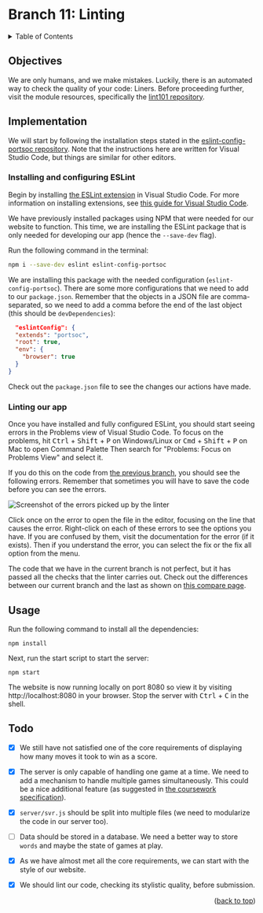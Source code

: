 <div id="top"></div>

<!-- BRANCH TITLE -->

# Branch 11: Linting

<!-- TABLE OF CONTENTS -->
<details>
  <summary>Table of Contents</summary>
  <ol>
    <li><a href="#objectives">Objectives</a></li>
    <li><a href="#implementation">Implementation</a>
    <li><a href="#usage">Usage</a></li>
    <li><a href="#todo">Todo</a></li>
  </ol>
</details>

## Objectives

We are only humans, and we make mistakes.
Luckily, there is an automated way to check the quality of your code: Liners.
Before proceeding further, visit the module resources, specifically the [lint101 repository](https://github.com/portsoc/lint101).

## Implementation

We will start by following the installation steps stated in the [eslint-config-portsoc repository](https://github.com/portsoc/eslint-config-portsoc).
Note that the instructions here are written for Visual Studio Code, but things are similar for other editors.

### Installing and configuring ESLint

Begin by installing [the ESLint extension](https://marketplace.visualstudio.com/items?itemName=dbaeumer.vscode-eslint) in Visual Studio Code.
For more information on installing extensions, see [this guide for Visual Studio Code](https://code.visualstudio.com/docs/editor/extension-marketplace#_install-an-extension).

We have previously installed packages using NPM that were needed for our website to function.
This time, we are installing the ESLint package that is only needed for developing our app (hence the `--save-dev` flag).

Run the following command in the terminal:

```bash
npm i --save-dev eslint eslint-config-portsoc
```

We are installing this package with the needed configuration (`eslint-config-portsoc`).
There are some more configurations that we need to add to our `package.json`.
Remember that the objects in a JSON file are comma-separated, so we need to add a comma before the end of the last object (this should be `devDependencies`):

```json
  "eslintConfig": {
  "extends": "portsoc",
  "root": true,
  "env": {
    "browser": true
  }
}
```

Check out the `package.json` file to see the changes our actions have made.

### Linting our app

Once you have installed and fully configured ESLint, you should start seeing errors in the Problems view of Visual Studio Code.
To focus on the problems, hit <kbd>Ctrl</kbd> + <kbd>Shift</kbd> + <kbd>P</kbd> on Windows/Linux or <kbd>Cmd</kbd> + <kbd>Shift</kbd> + <kbd>P</kbd> on Mac to open Command Palette
Then search for "Problems: Focus on Problems View" and select it.

If you do this on the code from [the previous branch](https://github.com/portsoc/hangman-in-branches/tree/10), you should see the following errors.
Remember that sometimes you will have to save the code before you can see the errors.

![Screenshot of the errors picked up by the linter](https://i.imgur.com/wDlqZhI.png)

Click once on the error to open the file in the editor, focusing on the line that causes the error.
Right-click on each of these errors to see the options you have.
If you are confused by them, visit the documentation for the error (if it exists).
Then if you understand the error, you can select the fix or the fix all option from the menu.

The code that we have in the current branch is not perfect, but it has passed all the checks that the linter carries out.
Check out the differences between our current branch and the last as shown on [this compare page](https://github.com/portsoc/hangman-in-branches/compare/10...11?diff=split).

## Usage

Run the following command to install all the dependencies:

```
npm install
```

Next, run the start script to start the server:

```
npm start
```

The website is now running locally on port 8080 so view it by visiting http://localhost:8080 in your browser.
Stop the server with <kbd>Ctrl</kbd> + <kbd>C</kbd> in the shell.

## Todo

- [x] We still have not satisfied one of the core requirements of displaying how many moves it took to win as a score.

- [x] The server is only capable of handling one game at a time. We need to add a mechanism to handle multiple games simultaneously. This could be a nice additional feature (as suggested in [the coursework specification](https://docs.google.com/document/d/1cF3u2ldutHaBAzFOEsnVwfKrnPTylOrn-hAGFSDWca8/edit)).

- [x] `server/svr.js` should be split into multiple files (we need to modularize the code in our server too).

- [ ] Data should be stored in a database. We need a better way to store `words` and maybe the state of games at play.

- [x] As we have almost met all the core requirements, we can start with the style of our website.

- [x] We should lint our code, checking its stylistic quality, before submission.

<p align="right">(<a href="#top">back to top</a>)</p>
